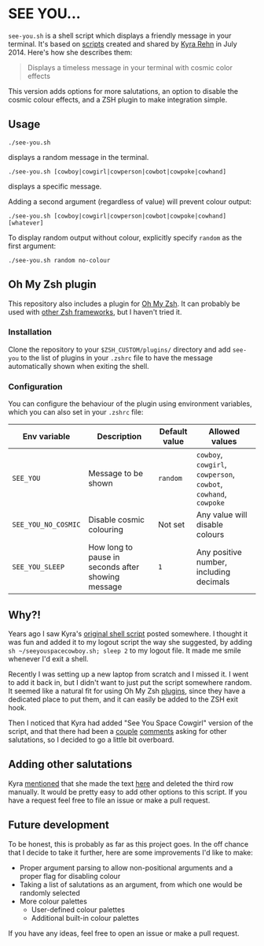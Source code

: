 # SEE YOU...

`see-you.sh` is a shell script which displays a friendly message in your terminal.
It's based on [scripts](https://gist.github.com/softdetours/87c0d293c9ff233c9078c7d822111db4)
created and shared by [Kyra Rehn](https://kyrarehn.com) in July 2014. Here's how she describes them:

> Displays a timeless message in your terminal with cosmic color effects

This version adds options for more salutations, an option to disable the cosmic colour effects, and a ZSH plugin to make integration simple.

## Usage

```shell
./see-you.sh
```

displays a random message in the terminal.

```shell
./see-you.sh [cowboy|cowgirl|cowperson|cowbot|cowpoke|cowhand]
```

displays a specific message.

Adding a second argument (regardless of value) will prevent colour output:

```shell
./see-you.sh [cowboy|cowgirl|cowperson|cowbot|cowpoke|cowhand] [whatever]
```

To display random output without colour, explicitly specify `random` as the first argument:

```shell
./see-you.sh random no-colour
```
## Oh My Zsh plugin

This repository also includes a plugin for [Oh My Zsh](https://ohmyz.sh/). It can probably be used with [other Zsh frameworks](https://github.com/unixorn/awesome-zsh-plugins#frameworks), but I haven't tried it.

### Installation

Clone the repository to your `$ZSH_CUSTOM/plugins/`
directory and add `see-you` to the list of plugins in your `.zshrc` file to have the message
automatically shown when exiting the shell.

### Configuration
You can configure the behaviour of the plugin using environment variables, which you can also set in
your `.zshrc` file:

| Env variable | Description | Default value | Allowed values |
| ------------ | ----------- | ------------- | -------------- |
| `SEE_YOU` | Message to be shown | `random` | `cowboy`, `cowgirl`, `cowperson`, `cowbot`, `cowhand`, `cowpoke` |
| `SEE_YOU_NO_COSMIC` | Disable cosmic colouring | Not set | Any value will disable colours |
| `SEE_YOU_SLEEP` | How long to pause in seconds after showing message | `1` | Any positive number, including decimals |

## Why?!

Years ago I saw Kyra's [original shell script](https://gist.github.com/softdetours/87c0d293c9ff233c9078c7d822111db4) 
posted somewhere. I thought it was fun and added it to my logout script the way she suggested, by adding 
`sh ~/seeyouspacecowboy.sh; sleep 2` to my logout file. It made me smile whenever I'd exit a shell.

Recently I was setting up a new laptop from scratch and I missed it. I went to add it back in, but I didn't want to 
just put the script somewhere random. It seemed like a natural fit for using Oh My Zsh 
[plugins](https://github.com/ohmyzsh/ohmyzsh/wiki/Customization), since they have a dedicated place to put them, and it can
easily be added to the ZSH exit hook.

Then I noticed that Kyra had added "See You Space Cowgirl" version of the script, and that there had been a
[couple](https://gist.github.com/softdetours/87c0d293c9ff233c9078c7d822111db4#gistcomment-3493011)
[comments](https://gist.github.com/softdetours/87c0d293c9ff233c9078c7d822111db4#gistcomment-3494428) asking
for other salutations, so I decided to go a little bit overboard.

## Adding other salutations

Kyra [mentioned](https://gist.github.com/softdetours/87c0d293c9ff233c9078c7d822111db4#gistcomment-3494267) 
that she made the text [here](http://www.patorjk.com/software/taag/#p=display&v=0&f=Colossal&t=COWPERSON) and
deleted the third row manually. It would be pretty easy to add other options to this script. If you have a request
feel free to file an issue or make a pull request.

## Future development

To be honest, this is probably as far as this project goes. In the off chance that I decide to take it further, here are some improvements I'd like to make:

* Proper argument parsing to allow non-positional arguments and a proper flag for disabling colour
* Taking a list of salutations as an argument, from which one would be randomly selected
* More colour palettes
  * User-defined colour palettes
  * Additional built-in colour palettes

If you have any ideas, feel free to open an issue or make a pull request.